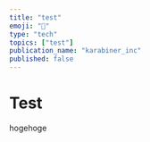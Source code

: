 ```yaml
---
title: "test"
emoji: "🌟"
type: "tech"
topics: ["test"]
publication_name: "karabiner_inc"
published: false
---
```


# Test

hogehoge
